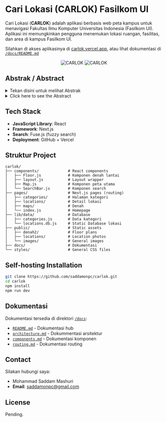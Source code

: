 # Cari Lokasi (CARLOK) Fasilkom UI

Cari Lokasi (**CARLOK**) adalah aplikasi berbasis web peta kampus untuk menavigasi Fakultas Ilmu Komputer Universitas Indonesia (Fasilkom UI). Aplikasi ini memungkinkan pengguna menemukan lokasi ruangan, fasilitas, dan area di kampus Fasilkom UI.

Silahkan di akses aplikasinya di [carlok.vercel.app](https://carlok.vercel.app/), atau lihat dokumentasi di [`/docs/README.md`](./docs/README.md)

<div align="center">

![CARLOK](/public/images/CARLOK_preview1.png)
![CARLOK](/public/images/CARLOK_preview2.png)

</div>

## Abstrak / Abstract
<details>
<summary>Tekan disini untuk melihat Abstrak</summary>
Fakultas Ilmu Komputer (Fasilkom), Universitas Indonesia adalah salah satu fakultas terkemuka yang berfokus pada bidang ilmu komputer dan sistem informasi di Indonesia. Namun, arsitektur Fasilkom memiliki empat gedung dan tata ruang yang rumit, sehingga susah dinavigasi oleh pengunjung maupun mahasiswa baru. Tidak terdapat aplikasi untuk menavigasi Fasilkom dengan baik. Oleh karena itu, penelitian ini bertujuan untuk mengembangkan aplikasi berbasis web Cari Lokasi (CARLOK) yang mendukung pengunjung dan mahasiswa Fasilkom untuk menavigasi Gedung Lama dan Baru Fasilkom. Penelitian ini berfokus dalam pengembangan CARLOK melalui proses User-Centered Design (UCD) dan Software Development Life Cycle (SDLC) model rapid throwaway prototyping. Di awal proses, pencarian data dilakukan dengan kuesioner dan survey lapangan untuk memahami kebutuhan user, lalu pembangunan prototype CARLOK didesain berdasasrkan analisa data yang dikumpulkan dan dievaluasikan oleh pengguna dari berbagai demografi. Setelah itu, aplikasi CARLOK dikembangkan dari prototype dengan React dan Next.js, dan delapan fitur dibuat untuk navigasi. Berdasarkan hasil evaluasi dengan wawancara pengguna, CARLOK merupakan aplikasi yang baik untuk membantu pengguna navigasi Fasilkom dan telah mencapai rata-rata skor System Usability Scale (SUS) sebesar 81.0 dari 17 responden, yang berarti skor usability pengguna termasuk dalam kategori ‘Excellent’.
</details>

<details>
<summary>Click here to see the Abstract</summary>
The Faculty of Computer Science (Fasilkom), Universitas Indonesia, is one of the most prominent faculties for computer science and information systems in Indonesia. However, Fasilkom’s architecture is difficult to navigate for visitors and new students, due to having four buildings and a complicated layout. There has been no decent navigation application to get directions to certain locations and rooms in Fasilkom, so this research aims to develop Cari Lokasi (CARLOK), a web-based application designed to help visitors and students of Fasilkom navigate the Fasilkom Old and New Buildings. This research focuses on the development of CARLOK through User-Centered Design (UCD) process and the Software Development Life Cycle (SDLC) model, rapid throwaway prototyping model. Early in the process, data collection was carried out with questionnaires and field surveys to understand user requirements, and later a prototype of CARLOK was designed based on the analysed data and evaluated by users of various demographics. Later, the CARLOK application was developed from the prototype with React and Next.js framework, and eight features were created for navigation. Overall, based on evaluation from user interviews, CARLOK is a viable application to help users navigate Fasilkom and has reached an average System Usability Scale (SUS) score of 81.0 from 17 respondents, which is an ‘Excellent’ score for user usability.
</details>


## Tech Stack
- **JavaScript Library**: React
- **Framework**: Next.js
- **Search**: Fuse.js (fuzzy search)
- **Deployment**: GitHub + Vercel

## Struktur Project
```
carlok/
├── components/             # React components
│   ├── Floor.js            # Komponen denah lantai
│   ├── layout.js           # Layout wrapper
│   ├── Map.js              # Komponen peta utama
│   └── SearchBar.js        # Komponen search
├── pages/                  # Next.js pages (routing)
│   ├── categories/         # Halaman kategori
│   ├── locations/          # Detail lokasi
│   ├── maps/               # Denah
│   └── index.js            # Homepage
├── lib/data/               # Database
│   ├── categories.js       # Data kategori
│   └── locations.db.js     # Static Database lokasi
├── public/                 # Static assets
│   ├── denah2/             # Floor plans
│   ├── locations/          # Location photos
│   └── images/             # General images
├── docs/                   # Dokumentasi
└── styles/                 # General CSS files
```

## Self-hosting Installation
   ```bash
   git clone https://github.com/saddamonpc/carlok.git
   cd carlok
   npm install
   npm run dev
   ```

## Dokumentasi
Dokumentasi tersedia di direktori [`/docs`](./docs/):

- [`README.md`](./docs/README.md) - Dokumentasi hub
- [`architecture.md`](./docs/architecture.md) - Dokummentasi arsitektur
- [`components.md`](./docs/components.md) - Dokumentasi komponen
- [`routing.md`](./docs/routing.md) - Dokumentasi routing

## Contact
Silakan hubungi saya:
- Mohammad Saddam Mashuri
- **Email**: saddamonpc@gmail.com

## License
Pending.
